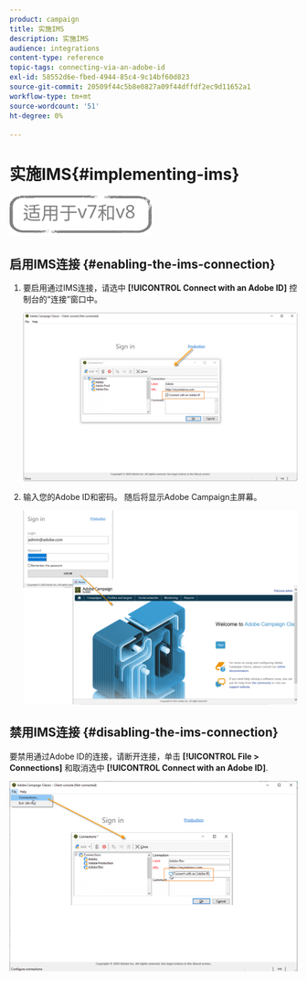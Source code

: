```yaml
---
product: campaign
title: 实施IMS
description: 实施IMS
audience: integrations
content-type: reference
topic-tags: connecting-via-an-adobe-id
exl-id: 58552d6e-fbed-4944-85c4-9c14bf60d823
source-git-commit: 20509f44c5b8e0827a09f44dffdf2ec9d11652a1
workflow-type: tm+mt
source-wordcount: '51'
ht-degree: 0%

---
```


# 实施IMS{#implementing-ims}

![](../../assets/common.svg)

## 启用IMS连接 {#enabling-the-ims-connection}

1. 要启用通过IMS连接，请选中 **[!UICONTROL Connect with an Adobe ID]** 控制台的“连接”窗口中。

   ![](assets/ims_1.png)

1. 输入您的Adobe ID和密码。 随后将显示Adobe Campaign主屏幕。

   ![](assets/ims_2.png)

## 禁用IMS连接 {#disabling-the-ims-connection}

要禁用通过Adobe ID的连接，请断开连接，单击 **[!UICONTROL File > Connections]** 和取消选中 **[!UICONTROL Connect with an Adobe ID]**.

![](assets/ims_4.png)
